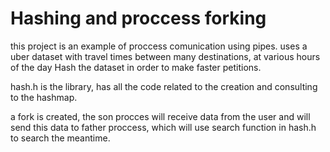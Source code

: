 # Hashing and proccess forking
this project is an example of proccess comunication using pipes.
uses a uber dataset with travel times between many destinations, at various hours of the day
Hash the dataset in order to make faster petitions.


hash.h is the library, has all the code related to the creation and consulting to the hashmap.

a fork is created, the son procces will receive data from the user and will send this data to father proccess, which will use search function in hash.h to search the meantime.
